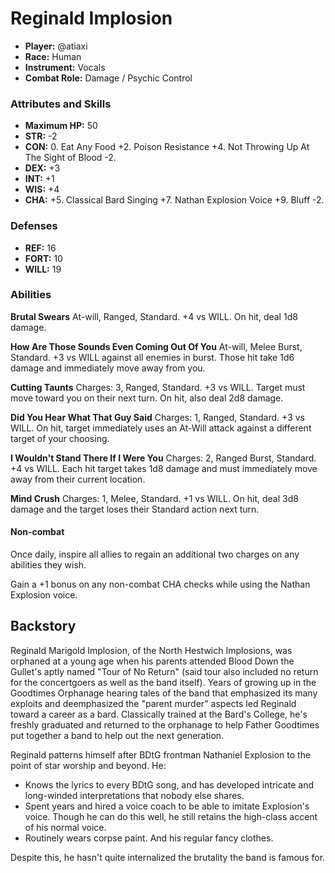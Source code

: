 # Reginald Implosion

 * **Player:** @atiaxi
 * **Race:** Human
 * **Instrument:** Vocals
 * **Combat Role:** Damage / Psychic Control

### Attributes and Skills

 * **Maximum HP:** 50
 * **STR:** -2
 * **CON:** 0. Eat Any Food +2. Poison Resistance +4. Not Throwing Up At The Sight of Blood -2.
 * **DEX:** +3
 * **INT:** +1
 * **WIS:** +4
 * **CHA:** +5. Classical Bard Singing +7. Nathan Explosion Voice +9. Bluff -2.

### Defenses

 * **REF:** 16
 * **FORT:** 10
 * **WILL:** 19

### Abilities

**Brutal Swears** At-will, Ranged, Standard. +4 vs WILL. On hit, deal 1d8 damage.

**How Are Those Sounds Even Coming Out Of You** At-will, Melee Burst, Standard. +3 vs WILL against all enemies in burst. Those hit take 1d6 damage and immediately move away from you.

**Cutting Taunts** Charges: 3, Ranged, Standard. +3 vs WILL. Target must move toward you on their next turn. On hit, also deal 2d8 damage.

**Did You Hear What That Guy Said** Charges: 1, Ranged, Standard. +3 vs WILL. On hit, target immediately uses an At-Will attack against a different target of your choosing.

**I Wouldn't Stand There If I Were You** Charges: 2, Ranged Burst, Standard. +4 vs WILL. Each hit target takes 1d8 damage and must immediately move away from their current location.

**Mind Crush** Charges: 1, Melee, Standard. +1 vs WILL. On hit, deal 3d8 damage and the target loses their Standard action next turn.

#### Non-combat

Once daily, inspire all allies to regain an additional two charges on any abilities they wish.

Gain a +1 bonus on any non-combat CHA checks while using the Nathan Explosion voice.

## Backstory

Reginald Marigold Implosion, of the North Hestwich Implosions, was orphaned at a young age when his parents attended Blood Down the Gullet's aptly named "Tour of No Return" (said tour also included no return for the concertgoers as well as the band itself).  Years of growing up in the Goodtimes Orphanage hearing tales of the band that emphasized its many exploits and deemphasized the "parent murder" aspects led Reginald toward a career as a bard.  Classically trained at the Bard's College, he's freshly graduated and returned to the orphanage to help Father Goodtimes put together a band to help out the next generation.

Reginald patterns himself after BDtG frontman Nathaniel Explosion to the point of star worship and beyond.  He:

  *  Knows the lyrics to every BDtG song, and has developed intricate and long-winded interpretations that nobody else shares.
  *  Spent years and hired a voice coach to be able to imitate Explosion's voice.  Though he can do this well, he still retains the high-class accent of his normal voice.
  *  Routinely wears corpse paint.  And his regular fancy clothes.

Despite this, he hasn't quite internalized the brutality the band is famous for.
